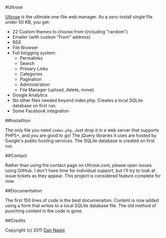 #Ultrose
 
[Ultrose][ultrose_website] is the ultimate one-file web manager. As a zero-install single file under 50 KB, you get:

* 22 Custom themes to choose from (including "random")
* Emailer (with custom "From" address)
* RSS
* File Browser
* Full blogging system:
   * Permalinks
   * Search
   * Primary Links
   * Categories
   * Pagination
   * Administration
   * File Manager (upload, delete, move)
* Google Analytics
* No other files needed beyond index.php. Creates a local SQLite database on first run.  
* Some Facebook integration

##Installtion

The only file you need `index.php`. Just drop it in a web server that supports PHP5+, and you are good to go! The jQuery libraries it uses are hosted by Google's public hosting services. The SQLite database is created on first run.

##Contact

Rather than using the contact page on Ultrose.com, please open issues using GitHub. I don't have time for individual support, but I'll try to look at issue tickets as they appear. This project is considered feature complete for now.

##Documentation

The first 150 lines of code is the best documenation. Content is now added using a form that writes to a local SQLite database file. The old method of punching content in the code is gone. 

##Credits

Copyright (c) 2011 [Dan Nagle][personal_site] 

[ultrose_website]: http://ultrose.com
[personal_site]: http://dannagle.com
